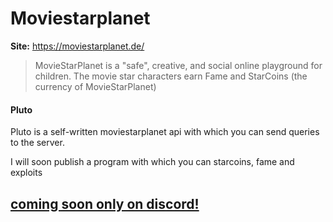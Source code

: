 # Moviestarplanet

**Site:** https://moviestarplanet.de/  

> MovieStarPlanet is a "safe", creative, and social online playground for children. The movie star characters earn Fame and StarCoins (the currency of MovieStarPlanet) 

#### Pluto
Pluto is a self-written moviestarplanet api with which you can send queries to the server.

I will soon publish a program with which you can starcoins, fame and exploits

## [coming soon only on discord!](https://discordapp.com/invite/dC3jWNd)

